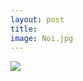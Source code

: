 ```yaml
---
layout: post
title: 
image: Noi.jpg
---
```


![](https://github.com/davideantonioli/davideantonioli.github.io)
<!-- (davideantonioli.github.io/images/Coffee.jpg) -->


